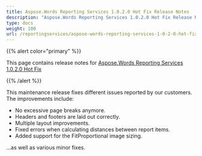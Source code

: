 ```yaml
---
title: Aspose.Words Reporting Services 1.0.2.0 Hot Fix Release Notes
description: "Aspose.Words Reporting Services 1.0.2.0 Hot Fix Release Notes – learn about the latest updates and fixes."
type: docs
weight: 100
url: /reportingservices/aspose-words-reporting-services-1-0-2-0-hot-fix-release-notes/
---
```


{{% alert color="primary" %}} 

This page contains release notes for [Aspose.Words Reporting Services 1.0.2.0 Hot Fix](http://www.aspose.com/downloads/words/reportingservices/new-releases/aspose.words-reporting-services-1.0.2.0-hot-fix/)

{{% /alert %}} 

This maintenance release fixes different issues reported by our customers. The improvements include:

- No excessive page breaks anymore.
- Headers and footers are laid out correctly.
- Multiple layout improvements.
- Fixed errors when calculating distances between report items.
- Added support for the FitProportional image sizing.

...as well as various minor fixes.


